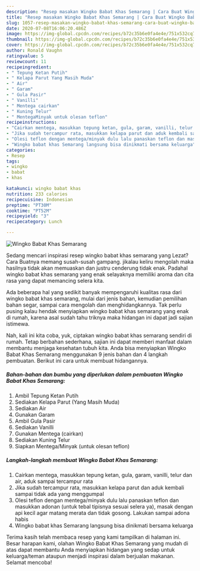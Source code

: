 ```yaml
---
description: "Resep masakan Wingko Babat Khas Semarang | Cara Buat Wingko Babat Khas Semarang Yang Paling Enak"
title: "Resep masakan Wingko Babat Khas Semarang | Cara Buat Wingko Babat Khas Semarang Yang Paling Enak"
slug: 1057-resep-masakan-wingko-babat-khas-semarang-cara-buat-wingko-babat-khas-semarang-yang-paling-enak
date: 2020-07-08T16:06:20.486Z
image: https://img-global.cpcdn.com/recipes/b72c35b6e0fa4e4e/751x532cq70/wingko-babat-khas-semarang-foto-resep-utama.jpg
thumbnail: https://img-global.cpcdn.com/recipes/b72c35b6e0fa4e4e/751x532cq70/wingko-babat-khas-semarang-foto-resep-utama.jpg
cover: https://img-global.cpcdn.com/recipes/b72c35b6e0fa4e4e/751x532cq70/wingko-babat-khas-semarang-foto-resep-utama.jpg
author: Ronald Vaughn
ratingvalue: 5
reviewcount: 11
recipeingredient:
- " Tepung Ketan Putih"
- " Kelapa Parut Yang Masih Muda"
- " Air"
- " Garam"
- " Gula Pasir"
- " Vanilli"
- " Mentega cairkan"
- " Kuning Telur"
- " MentegaMinyak untuk olesan teflon"
recipeinstructions:
- "Cairkan mentega, masukkan tepung ketan, gula, garam, vanilli, telur dan air, aduk sampai tercampur rata"
- "Jika sudah tercampur rata, masukkan kelapa parut dan aduk kembali sampai tidak ada yang menggumpal"
- "Olesi teflon dengan mentega/minyak dulu lalu panaskan teflon dan masukkan adonan (untuk tebal tipisnya sesuai selera ya), masak dengan api kecil agar matang merata dan tidak gosong. Lakukan sampai adona habis"
- "Wingko babat khas Semarang langsung bisa dinikmati bersama keluarga"
categories:
- Resep
tags:
- wingko
- babat
- khas

katakunci: wingko babat khas 
nutrition: 233 calories
recipecuisine: Indonesian
preptime: "PT30M"
cooktime: "PT52M"
recipeyield: "3"
recipecategory: Lunch

---
```



![Wingko Babat Khas Semarang](https://img-global.cpcdn.com/recipes/b72c35b6e0fa4e4e/751x532cq70/wingko-babat-khas-semarang-foto-resep-utama.jpg)

Sedang mencari inspirasi resep wingko babat khas semarang yang Lezat? Cara Buatnya memang susah-susah gampang. jikalau keliru mengolah maka hasilnya tidak akan memuaskan dan justru cenderung tidak enak. Padahal wingko babat khas semarang yang enak selayaknya memiliki aroma dan cita rasa yang dapat memancing selera kita.

Ada beberapa hal yang sedikit banyak mempengaruhi kualitas rasa dari wingko babat khas semarang, mulai dari jenis bahan, kemudian pemilihan bahan segar, sampai cara mengolah dan menghidangkannya. Tak perlu pusing kalau hendak menyiapkan wingko babat khas semarang yang enak di rumah, karena asal sudah tahu triknya maka hidangan ini dapat jadi sajian istimewa.




Nah, kali ini kita coba, yuk, ciptakan wingko babat khas semarang sendiri di rumah. Tetap berbahan sederhana, sajian ini dapat memberi manfaat dalam membantu menjaga kesehatan tubuh kita. Anda bisa menyiapkan Wingko Babat Khas Semarang menggunakan 9 jenis bahan dan 4 langkah pembuatan. Berikut ini cara untuk membuat hidangannya.

<!--inarticleads1-->

##### Bahan-bahan dan bumbu yang diperlukan dalam pembuatan Wingko Babat Khas Semarang:

1. Ambil  Tepung Ketan Putih
1. Sediakan  Kelapa Parut (Yang Masih Muda)
1. Sediakan  Air
1. Gunakan  Garam
1. Ambil  Gula Pasir
1. Sediakan  Vanilli
1. Gunakan  Mentega (cairkan)
1. Sediakan  Kuning Telur
1. Siapkan  Mentega/Minyak (untuk olesan teflon)




<!--inarticleads2-->

##### Langkah-langkah membuat Wingko Babat Khas Semarang:

1. Cairkan mentega, masukkan tepung ketan, gula, garam, vanilli, telur dan air, aduk sampai tercampur rata
1. Jika sudah tercampur rata, masukkan kelapa parut dan aduk kembali sampai tidak ada yang menggumpal
1. Olesi teflon dengan mentega/minyak dulu lalu panaskan teflon dan masukkan adonan (untuk tebal tipisnya sesuai selera ya), masak dengan api kecil agar matang merata dan tidak gosong. Lakukan sampai adona habis
1. Wingko babat khas Semarang langsung bisa dinikmati bersama keluarga




Terima kasih telah membaca resep yang kami tampilkan di halaman ini. Besar harapan kami, olahan Wingko Babat Khas Semarang yang mudah di atas dapat membantu Anda menyiapkan hidangan yang sedap untuk keluarga/teman ataupun menjadi inspirasi dalam berjualan makanan. Selamat mencoba!
